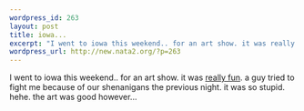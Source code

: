 ```yaml
--- 
wordpress_id: 263
layout: post
title: iowa...
excerpt: "I went to iowa this weekend.. for an art show. it was really fun. a guy tried to fight me because of our shenanigans the previous night. it was so stupid. hehe. the art was good however... "
wordpress_url: http://new.nata2.org/?p=263
---
```

I went to iowa this weekend.. for an art show. it was <a href="http://nata2.info/?path=pictures%2Fmisc%2Fiowa_april_2002&img=P4130008.JPG">really fun</a>. a guy tried to fight me because of our shenanigans the previous night. it was so stupid. hehe. the art was good however... 
